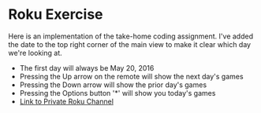 Roku Exercise
=============

Here is an implementation of the take-home coding assignment. I've added the date to the top right corner of the main view to make it clear which day we're looking at. 

- The first day will always be May 20, 2016
- Pressing the Up arrow on the remote will show the next day's games
- Pressing the Down arrow will show the prior day's games
- Pressing the Options button '*' will show you today's games 
- [Link to Private Roku Channel](https://my.roku.com/add/RZT6JZ)



